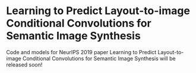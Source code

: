 # Learning to Predict Layout-to-image Conditional Convolutions for Semantic Image Synthesis

Code and models for NeurIPS 2019 paper Learning to Predict Layout-to-image Conditional Convolutions for Semantic Image Synthesis will be released soon!
